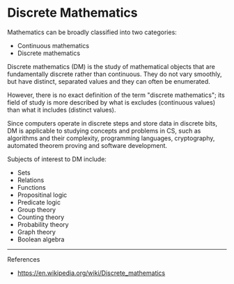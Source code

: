 # Discrete Mathematics

Mathematics can be broadly classified into two categories:
- Continuous mathematics
- Discrete mathematics

Discrete mathematics (DM) is the study of mathematical objects that are fundamentally discrete rather than continuous. They do not vary smoothly, but have distinct, separated values and they can often be enumerated.

However, there is no exact definition of the term "discrete mathematics"; its field of study is more described by what is excludes (continuous values) than what it includes (distinct values).

Since computers operate in discrete steps and store data in discrete bits, DM is applicable to studying concepts and problems in CS, such as algorithms and their complexity, programming languages, cryptography, automated theorem proving and software development.

Subjects of interest to DM include:
- Sets
- Relations
- Functions
- Propositinal logic
- Predicate logic
- Group theory
- Counting theory
- Probability theory
- Graph theory
- Boolean algebra


---

References
- https://en.wikipedia.org/wiki/Discrete_mathematics
